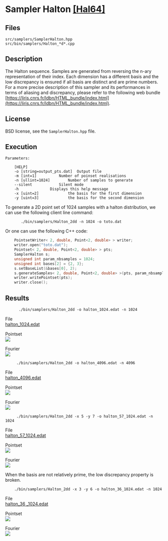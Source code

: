 # Sampler Halton [[Hal64]](https://dl.acm.org/citation.cfm?id=365104)

## Files

```
src/samplers/SamplerHalton.hpp  
src/bin/samplers/Halton_*d*.cpp
```

## Description


The Halton sequence. Samples are generated from reversing the n-ary representation of their index. Each dimension has a different basis and the low discrepancy is ensured if all basis are distinct and are prime numbers.  
For a more precise description of this sampler and its performances in terms of aliasing and discrepancy, please refer to the following web bundle [https://liris.cnrs.fr/ldbn/HTML_bundle/index.html](https://liris.cnrs.fr/ldbn/HTML_bundle/index.html).


## License


BSD license, see the `SamplerHalton.hpp` file.

## Execution

```
Parameters:  

	[HELP]
	-o [string=output_pts.dat]	Output file
	-m [int=1]			Number of poinset realisations
	-n [ullint=1024]		Number of samples to generate
	--silent 			Silent mode
	-h 				Displays this help message
	-x [uint=2] 			the basis for the first dimension
	-y [uint=3] 			the basis for the second dimension
```			

To generate a 2D point set of 1024 samples with a halton distribution, we can use the following client line command:

           ./bin/samplers/Halton_2dd -n 1024 -o toto.dat 

Or one can use the following C++ code:

```c++    
    PointsetWriter< 2, double, Point<2, double> > writer;
    writer.open("toto.dat");
    Pointset< 2, double, Point<2, double> > pts;
    SamplerHalton s;
    unsigned int param_nbsamples = 1024;
    unsigned int bases[2] = {2, 3};
    s.setBaseList(&bases[0], 2);
    s.generateSamples< 2, double, Point<2, double> >(pts, param_nbsamples);
    writer.writePointset(pts);
    writer.close();
```			

## Results


          ./bin/samplers/Halton_2dd -o halton_1024.edat -n 1024 


File  
[halton_1024.edat](../data/halton/halton_1024.edat)

Pointset  
[![](../data/halton/halton_1024.png)](../data/halton/halton_1024.png)

Fourier  
[![](../data/halton/halton_1024_fourier.png)](../data/halton/halton_1024_fourier.png)

         ./bin/samplers/Halton_2dd -o halton_4096.edat -n 4096 

File  
[halton_4096.edat](../data/halton/halton_4096.edat)

Pointset  
[![](../data/halton/halton_4096.png)](../data/halton/halton_4096.png)

Fourier  
[![](../data/halton/halton_4096_fourier.png)](../data/halton/halton_4096_fourier.png)

         ./bin/samplers/Halton_2dd -x 5 -y 7 -o halton_57_1024.edat -n 1024 

File  
[halton_57_1024.edat](../data/halton_57/halton_57_1024.edat)

Pointset  
[![](../data/halton_57/halton_57_1024.png)](../data/halton_57/halton_57_1024.png)

Fourier  
[![](../data/halton_57/halton_57_1024_fourier.png)](../data/halton_57/halton_57_1024_fourier.png)

When the basis are not relatively prime, the low discrepancy property is broken.

        ./bin/samplers/Halton_2dd -x 3 -y 6 -o halton_36_1024.edat -n 1024 

File  
[halton_36      _1024.edat](../data/halton_36/halton_36_1024.edat)

Pointset  
[![](../data/halton_36/halton_36_1024.png)](../data/halton_36/halton_36_1024.png)

Fourier  
[![](../data/halton_36/halton_36_1024_fourier.png)](../data/halton_36/halton_36_1024_fourier.png)
